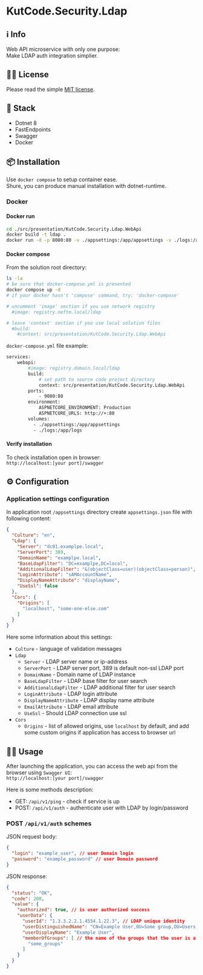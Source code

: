 # KutCode.Security.Ldap

## ℹ️ Info
Web API microservice with only one purpose:  
Make LDAP auth integration simplier.

## 🧑‍⚖️ License
Please read the simple [MIT license](./LICENSE).

## 📜 Stack
- Dotnet 8
- FastEndpoints
- Swagger
- Docker

## 📦 Installation
Use `docker compose` to setup container ease.  
Shure, you can produce manual installation with dotnet-runtime.

### Docker
#### Docker run
```bash
cd ./src/presentation/KutCode.Security.Ldap.WebApi
docker build -t ldap .
docker run -d -p 8080:80 -v ./appsettings:/app/appsettings -v ./logs:/apt/logs -e ASPNETCORE_URLS=http://+:80 ldap
```
#### Docker compose
From the solution root directory:
```bash
ls -la
# be sure that docker-compose.yml is presented
docker compose up -d
# if your docker hasn't 'compose' command, try: 'docker-compose'

# uncomment 'image' section if you use network registry  
  #image: registry.neftm.local/ldap  

# leave 'context' section if you use local solution files  
  #build:  
    #context: src/presentation/KutCode.Security.Ldap.WebApi  
```
`docker-compose.yml` file example:
```bash 
services: 
    webapi:
        #image: registry.domain.local/ldap
        build:
            # set path to source code project directory
            context: src/presentation/KutCode.Security.Ldap.WebApi
        ports: 
            - 9080:80
        environment:
            ASPNETCORE_ENVIRONMENT: Production
            ASPNETCORE_URLS: http://+:80
        volumes:
          - ./appsettings:/app/appsettings
          - ./logs:/app/logs
```

#### Verify installation
To check installation open in browser:  
`http://localhost:[your port]/swagger`



## ⚙️ Configuration
### Application settings configuration
In application root `/appsettings` directory create `appsettings.json` file with following content:
```json
{
  "Culture": "en",
  "Ldap": {
    "Server": "dc01.examplpe.local",
    "ServerPort": 389,
    "DomainName": "examplpe.local",
    "BaseLdapFilter": "DC=examplpe,DC=local",
    "AdditionalLdapFilter": "&(objectClass=user)(objectClass=person)",
    "LoginAttribute": "sAMAccountName",
    "DisplayNameAttribute": "displayName",
    "UseSsl": false
  },
  "Cors": {
    "Origins": [
      "localhost", "some-one-else.com"
    ]
  }
}
```
Here some information about this settings:
- `Culture` - language of validation messages
- `Ldap`
  - `Server` - LDAP server name or ip-address
  - `ServerPort` - LDAP server port, 389 is default non-ssl LDAP port 
  - `DomainName` - Domain name of LDAP instance
  - `BaseLdapFilter` - LDAP base filter for user search
  - `AdditionalLdapFilter` - LDAP additional filter for user search
  - `LoginAttribute` - LDAP login attribute
  - `DisplayNameAttribute` - LDAP display name attribute
  - `EmailAttribute` - LDAP email attribute
  - `UseSsl` - Should LDAP connection use ssl
- `Cors`
  - `Origins` - list of allowed origins, use `localhost` by default,
  and add some custom origins if application has access to browser url  

## 🏃‍♂️ Usage

After launching the application, you can access the web api from the browser using `Swagger UI`:  
`http://localhost:[your port]/swagger`

Here is some methods description:
- GET: `/api/v1/ping` - check if service is up
- POST: `/api/v1/auth` - authenticate user with LDAP by login/password

### POST `/api/v1/auth` schemes
JSON request body:
```json
{
  "login": "example_user", // user Domain login
  "password": "example_password" // user Domain password
}
```
JSON response:
```json
{
  "status": "OK",
  "code": 200,
  "value": {
    "authorized": true, // is user authorized success
    "userData": {
      "userId": "1.3.3.2.2.1.4554.1.22.3", // LDAP unique identity
      "userDistinguishedName": "CN=Example User,OU=Some group,OU=Users,DC=somedomain,DC=local",
      "userDisplayName": "Example User",
      "memberOfGroups": [ // the name of the groups that the user is a member of
        "some_groups"
      ]
    }
  }
}
```